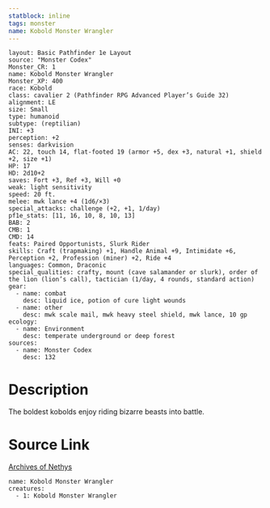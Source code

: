 ```yaml
---
statblock: inline
tags: monster
name: Kobold Monster Wrangler
---
```

```statblock
layout: Basic Pathfinder 1e Layout
source: "Monster Codex"
Monster_CR: 1
name: Kobold Monster Wrangler
Monster_XP: 400
race: Kobold
class: cavalier 2 (Pathfinder RPG Advanced Player’s Guide 32)
alignment: LE
size: Small
type: humanoid
subtype: (reptilian)
INI: +3
perception: +2
senses: darkvision
AC: 22, touch 14, flat-footed 19 (armor +5, dex +3, natural +1, shield +2, size +1)
HP: 17
HD: 2d10+2
saves: Fort +3, Ref +3, Will +0
weak: light sensitivity
speed: 20 ft.
melee: mwk lance +4 (1d6/×3)
special_attacks: challenge (+2, +1, 1/day)
pf1e_stats: [11, 16, 10, 8, 10, 13]
BAB: 2
CMB: 1
CMD: 14
feats: Paired Opportunists, Slurk Rider
skills: Craft (trapmaking) +1, Handle Animal +9, Intimidate +6, Perception +2, Profession (miner) +2, Ride +4
languages: Common, Draconic
special_qualities: crafty, mount (cave salamander or slurk), order of the lion (lion’s call), tactician (1/day, 4 rounds, standard action)
gear:
  - name: combat
    desc: liquid ice, potion of cure light wounds
  - name: other
    desc: mwk scale mail, mwk heavy steel shield, mwk lance, 10 gp
ecology:
  - name: Environment
    desc: temperate underground or deep forest
sources:
  - name: Monster Codex
    desc: 132
```
# Description
The boldest kobolds enjoy riding bizarre beasts into battle.
# Source Link
[Archives of Nethys](https://aonprd.com/MonsterDisplay.aspx?ItemName=Kobold%20Monster%20Wrangler)
```encounter-table
name: Kobold Monster Wrangler
creatures:
  - 1: Kobold Monster Wrangler
```
